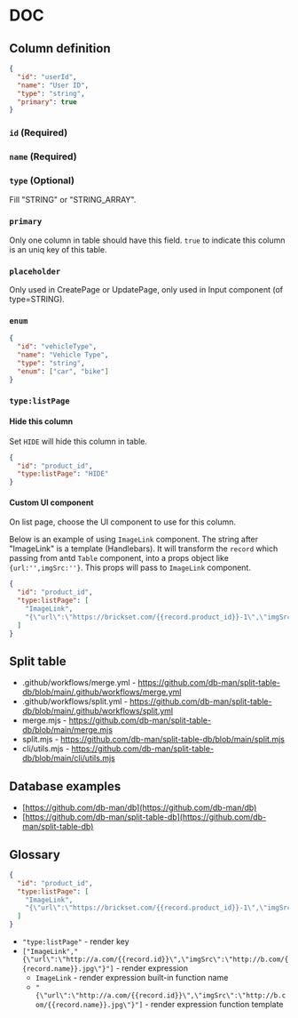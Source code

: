 # DOC

## Column definition

```json
{
  "id": "userId",
  "name": "User ID",
  "type": "string",
  "primary": true
}
```

### `id` (Required)

### `name` (Required)

### `type` (Optional)

Fill "STRING" or "STRING_ARRAY".

### `primary`

Only one column in table should have this field.
`true` to indicate this column is an uniq key of this table.

### `placeholder`

Only used in CreatePage or UpdatePage, only used in Input component (of type=STRING).

### `enum`

```json
{
  "id": "vehicleType",
  "name": "Vehicle Type",
  "type": "string",
  "enum": ["car", "bike"]
}
```

### `type:listPage`

#### Hide this column

Set `HIDE` will hide this column in table.

```json
{
  "id": "product_id",
  "type:listPage": "HIDE"
}
```

#### Custom UI component

On list page, choose the UI component to use for this column.

Below is an example of using `ImageLink` component. The string after "ImageLink" is a template (Handlebars).
It will transform the `record` which passing from antd `Table` component, into a props object like `{url:'',imgSrc:''}`.
This props will pass to `ImageLink` component.

```json
{
  "id": "product_id",
  "type:listPage": [
    "ImageLink",
    "{\"url\":\"https://brickset.com/{{record.product_id}}-1\",\"imgSrc\":\"https://img.brickset.com/{{record.product_id}}-1.jpg\"}"
  ]
}
```

## Split table

- .github/workflows/merge.yml - https://github.com/db-man/split-table-db/blob/main/.github/workflows/merge.yml
- .github/workflows/split.yml - https://github.com/db-man/split-table-db/blob/main/.github/workflows/split.yml
- merge.mjs - https://github.com/db-man/split-table-db/blob/main/merge.mjs
- split.mjs - https://github.com/db-man/split-table-db/blob/main/split.mjs
- cli/utils.mjs - https://github.com/db-man/split-table-db/blob/main/cli/utils.mjs

## Database examples

- [https://github.com/db-man/db](https://github.com/db-man/db)
- [https://github.com/db-man/split-table-db](https://github.com/db-man/split-table-db)

## Glossary

```json
{
  "id": "product_id",
  "type:listPage": [
    "ImageLink",
    "{\"url\":\"https://brickset.com/{{record.product_id}}-1\",\"imgSrc\":\"https://img.brickset.com/{{record.product_id}}-1.jpg\"}"
  ]
}
```

- `"type:listPage"` - render key
- `["ImageLink","{\"url\":\"http://a.com/{{record.id}}\",\"imgSrc\":\"http://b.com/{{record.name}}.jpg\"}"]` - render expression
  - `ImageLink` - render expression built-in function name
  - `"{\"url\":\"http://a.com/{{record.id}}\",\"imgSrc\":\"http://b.com/{{record.name}}.jpg\"}"]` - render expression function template
